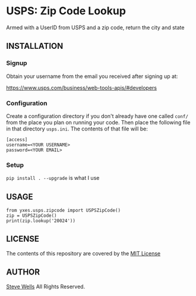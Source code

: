 # USPS: Zip Code Lookup
Armed with a UserID from USPS and a zip code, return the city and state

## INSTALLATION

### Signup

Obtain your username from the email you received after signing up at:

https://www.usps.com/business/web-tools-apis/#developers

### Configuration

Create a configuration directory if you don't already have one called `conf/`
from the place you plan on running your code. Then place the following file
in that directory `usps.ini`. The contents of that file will be:

```
[access]
username=<YOUR USERNAME>
password=<YOUR EMAIL>
```

### Setup

`pip install . --upgrade` is what I use

## USAGE

```
from yxes.usps.zipcode import USPSZipCode()
zip = USPSZipCode()
print(zip.lookup('20024'))
```

## LICENSE

The contents of this repository are covered by the [MIT License](LICENSE)

## AUTHOR

[Steve Wells](https://www.stephendwells.com/) All Rights Reserved.